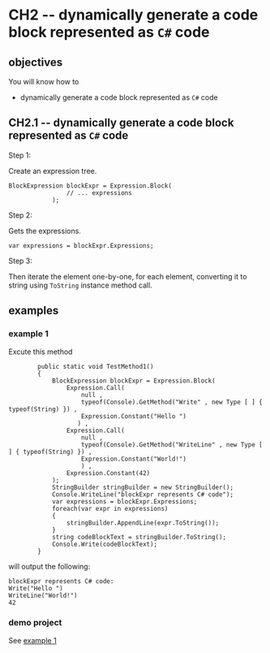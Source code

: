 # CH2 -- dynamically generate a code block represented as `C#` code
## objectives
You will know how to 

+ dynamically generate a code block represented as `C#` code

## CH2.1 -- dynamically generate a code block represented as `C#` code
Step 1:

Create an expression tree.

```
BlockExpression blockExpr = Expression.Block(
                // ... expressions
            );
```

Step 2:

Gets the expressions.

```
var expressions = blockExpr.Expressions;
```

Step 3:

Then iterate the element one-by-one, for each element, converting it to string using `ToString` instance method call.

## examples
### example 1
Excute this method

```
        public static void TestMethod1()
        {
            BlockExpression blockExpr = Expression.Block(
                Expression.Call(
                    null ,
                    typeof(Console).GetMethod("Write" , new Type [ ] { typeof(String) }) ,
                    Expression.Constant("Hello ")
                   ) ,
                Expression.Call(
                    null ,
                    typeof(Console).GetMethod("WriteLine" , new Type [ ] { typeof(String) }) ,
                    Expression.Constant("World!")
                    ) ,
                Expression.Constant(42)
            );
            StringBuilder stringBuilder = new StringBuilder();
            Console.WriteLine("blockExpr represents C# code");
            var expressions = blockExpr.Expressions;
            foreach(var expr in expressions)
            {
                stringBuilder.AppendLine(expr.ToString());
            }
            string codeBlockText = stringBuilder.ToString();
            Console.Write(codeBlockText);
        }
```

will output the following:

```
blockExpr represents C# code:
Write("Hello ")
WriteLine("World!")
42
```

### demo project 
See [example 1]()
